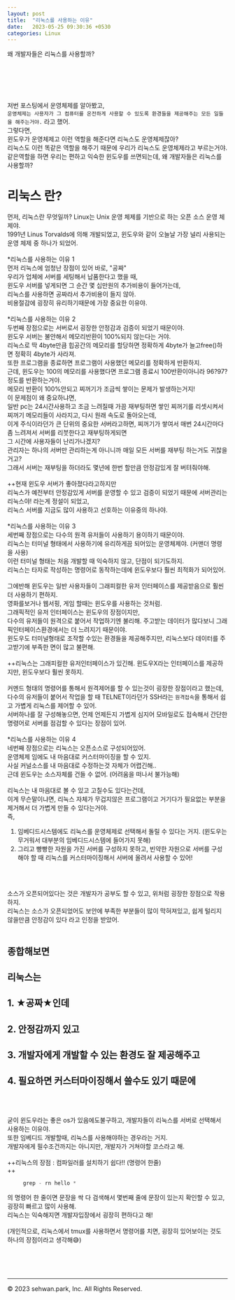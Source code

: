 ```yaml
---
layout: post
title:  "리눅스를 사용하는 이유"
date:   2023-05-25 09:30:36 +0530
categories: Linux
---
```

왜 개발자들은 리눅스를 사용할까?<br>
# 　

저번 포스팅에서 운영체제를 알아봤고,<br>
`운영체제는 사용자가 그 컴퓨터를 온전하게 사용할 수 있도록 환경들을 제공해주는 모든 일들을 해주는거야.` 라고 했어.<br>
그렇다면,<br>
윈도우가 운영체제고 이런 역할을 해준다면 리눅스도 운영체제잖아?<br>
리눅스도 이런 똑같은 역할을 해주기 때문에 우리가 리눅스도 운영체제라고 부르는거야.<br>
같은역할을 하면 우리는 편하고 익숙한 윈도우를 쓰면되는데, 왜 개발자들은 리눅스를 사용할까?<br>

# 리눅스 란?
먼저, 리눅스란 무엇일까?
Linux는 Unix 운영 체제를 기반으로 하는 오픈 소스 운영 체제야.<br>
1991년 Linus Torvalds에 의해 개발되었고, 윈도우와 같이 오늘날 가장 널리 사용되는 운영 체제 중 하나가 되었어.<br>
<br>
*리눅스를 사용하는 이유 1<br>
먼저 리눅스에 엄청난 장점이 있어 바로, "공짜"<br>
우리가 업체에 서버를 세팅해서 납품한다고 했을 때, <br>
윈도우 서버를 넣게되면 그 순간 몇 십만원의 추가비용이 들어가는데,<br>
리눅스를 사용하면 공짜라서 추가비용이 들지 않아.<br>
비용절감에 굉장히 유리하기때문에 가장 중요한 이유야.<br>
<br>
*리눅스를 사용하는 이유 2<br>
두번째 장점으로는 서버로서 굉장한 안정감과 검증이 되었기 때문이야.<br>
윈도우 서버는 불안해서 메모리반환이 100%되지 않는다는 거야.<br>
리눅스로 딱 4byte만큼 힙공간의 메모리를 할당하면 정확하게 4byte가 늘고free()하면 정확히 4byte가 사라져.<br>
또한 프로그램을 종료하면 프로그램이 사용했던 메모리를 정확하게 반환하지.<br>
근데, 윈도우는 100의 메모리를 사용했다면 프로그램 종료시 100반환이아니라 96?97?정도를 반환하는거야.<br>
메모리 반환이 100%안되고 찌꺼기가 조금씩 쌓이는 문제가 발생하는거지!<br>
이 문제점이 왜 중요하냐면,<br>
일반 pc는 24시간사용하고 조금 느려질때 가끔 재부팅하면 쌓인 찌꺼기를 리셋시켜서 찌꺼기 메모리들이 사라지고, 다시 원래 속도로 돌아오는데,<br>
이게 주식이라던가 큰 단위의 중요한 서버라고하면, 찌꺼기가 쌓여서 매번 24시간마다 좀 느려져서 서버를 리붓한다고 재부팅하게되면<br>
그 시간에 사용자들이 난리가나겠지?<br>
관리자는 하나의 서버만 관리하는게 아니니까 매일 모든 서버를 재부팅 하는거도 귀찮을거고?<br>
그래서 서버는 재부팅을 하더라도 몇년에 한번 할만큼 안정감있게 잘 버텨줘야해.<br>
<br>
++현재 윈도우 서버가 좋아졌다라고하지만<br>
리눅스가 예전부터 안정감있게 서버를 운영할 수 있고 검증이 되었기 때문에 서버관리는 리눅스야! 라는게 정설이 되었고,<br>
리눅스 서버를 지금도 많이 사용하고 선호하는 이유중의 하나야.<br>
<br>
*리눅스를 사용하는 이유 3<br>
세번째 장점으로는 다수의 원격 유저들이 사용하기 용이하기 때문이야.<br>
리눅스는 터미널 형태에서 사용하기에 유리하게끔 되어있는 운영체제야. (커맨더 명령을 사용)<br>
이런 터미널 형태는 처음 개발할 때 익숙하지 않고, 단점이 되기도하지.<br>
리눅스는 타자로 작성하는 명령어로 동작하는데에 윈도우보다 훨씬 최적화가 되어있어.<br>
<br>
그에반해 윈도우는 일반 사용자들이 그래피컬한 유저 인터페이스를 제공받음으로 훨씬더 사용하기 편하지.<br>
영화를보거나 웹서핑, 게임 할때는 윈도우를 사용하는 것처럼.<br>
그래픽적인 유저 인터페이스는 윈도우의 장점이지만,<br>
다수의 유저들이 원격으로 붙어서 작업하기엔 불리해. 주고받는 데이터가 많다보니 그래픽인터페이스환경에서는 더 느려지기 때문이야.<br>
윈도우도 터미널형태로 조작할 수있는 환경들을 제공해주지만, 리눅스보다 데이터를 주고받기에 부족한 면이 많고 불편해.<br>
<br>
++리눅스는 그래피컬한 유저인터페이스가 있긴해. 윈도우X라는 인터페이스를 제공하지만, 윈도우보다 훨씬 못하지.<br>
<br>
커멘드 형태의 명령어를 통해서 원격제어를 할 수 있는것이 굉장한 장점이라고 했는데,<br>
다수의 유저들이 붙어서 작업을 할 때 TELNET이라던가 SSH라는 `원격접속`을 통해서 쉽고 가볍게 리눅스를 제어할 수 있어.<br>
서버하나를 잘 구성해놓으면, 언제 언제든지 가볍게 심지어 모바일로도 접속해서 간단한 명령어로 서버를 점검할 수 있다는 장점이 있어.<br>
<br>
*리눅스를 사용하는 이유 4<br>
네번째 장점으로는 리눅스는 오픈소스로 구성되어있어.<br>
운영체제 임에도 내 마음대로 커스터마이징을 할 수 있지.<br>
사실 커널소스를 내 마음대로 수정하는것 자체가 어렵긴해..<br>
근데 윈도우는 소스자체를 건들 수 없어. (어려움을 떠나서 불가능해)<br>
<br>
리눅스는 내 마음대로 볼 수 있고 고칠수도 있다는건데,<br>
이게 무슨말이냐면, 리눅스 자체가 무겁지않은 프로그램이고 거기다가 필요없는 부분을 제거해서 더 가볍게 만들 수 있다는거야.<br>
즉,<br>
1. 임베디드시스템에도 리눅스를 운영체제로 선택해서 돌릴 수 있다는 거지. (윈도우는 무거워서 대부분의 임베디드시스템에 들어가지 못해)<br>
2. 그리고 빵빵한 자원을 가진 서버를 구성하지 못하고, 빈약한 자원으로 서버를 구성해야 할 때 리눅스를 커스터마이징해서 서버에 올려서 사용할 수 있어!<br>
<br>
<br>

소스가 오픈되어있다는 것은 개발자가 공부도 할 수 있고, 위처럼 굉장한 장점으로 작용하지.<br>
리눅스는 소스가 오픈되었어도 보안에 부족한 부분들이 많이 막혀져있고, 쉽게 털리지 않을만큼 안정감이 있다 라고 인정을 받았어.<br>
<br>
## 종합해보면<br>
## 리눅스는 <br>
## 1. ★공짜★인데<br>
## 2. 안정감까지 있고<br>
## 3. 개발자에게 개발할 수 있는 환경도 잘 제공해주고<br>
## 4. 필요하면 커스터마이징해서 쓸수도 있기 때문에 <br>
<br>
<br>

굳이 윈도우라는 좋은 os가 있음에도불구하고, 개발자들이 리눅스를 서버로 선택해서 사용하는 이유야.<br>
또한 임베디드 개발할때, 리눅스를 사용해야하는 경우라는 거지.<br>
개발자에게 필수조건까지는 아니지만, 개발자가 거쳐야할 코스라고 해.<br>
<br>
++리눅스의 장점 : 컴파일러를 설치하기 쉽다!! (명령어 한줄)<br>
++

```javascript
     grep - rn hello *
```
의 명령어 한 줄이면 문장을 싹 다 검색해서 몇번째 줄에 문장이 있는지 확인할 수 있고, 굉장히 빠르고 많이 사용해.<br>
리눅스는 익숙해지면 개발자입장에서 굉장히 편하다고 해!<br>
<br>
(개인적으로, 리눅스에서 tmux를 사용하면서 명령어를 치면, 굉장히 있어보이는 것도 하나의 장점이라고 생각해😅)<br>
<br>

<br>
<br>

- - -
© 2023 sehwan.park, Inc. All Rights Reserved.




[jekyll-docs]: https://jekyllrb.com/docs/home
[jekyll-gh]:   https://github.com/jekyll/jekyll
[jekyll-talk]: https://talk.jekyllrb.com/
